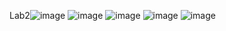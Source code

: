 Lab2![image](https://github.com/user-attachments/assets/41c5e948-ea6d-4508-9761-0b2014536c1d)
![image](https://github.com/user-attachments/assets/eee4299a-1f8b-4939-9181-038f59c572b7)
![image](https://github.com/user-attachments/assets/64f22708-31c6-4669-bf4f-93eda0a18b1d)
![image](https://github.com/user-attachments/assets/45101fbd-b45f-4aef-b78c-643377e742b6)
![image](https://github.com/user-attachments/assets/01878752-19aa-4f4c-b8cd-132532f2fee7)
